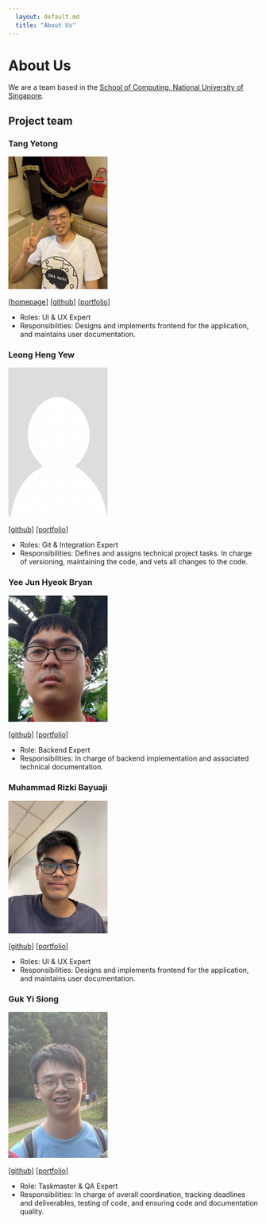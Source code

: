 ```yaml
---
  layout: default.md
  title: "About Us"
---
```


# About Us

We are a team based in the [School of Computing, National University of Singapore](http://www.comp.nus.edu.sg).

## Project team

### Tang Yetong

<img src="images/darkvoid32.png" width="200px">

[[homepage](https://darkvoid32.github.io/)]
[[github](https://github.com/darkvoid32)]
[[portfolio](team/darkvoid32.md)]

* Roles: UI & UX Expert
* Responsibilities: Designs and implements frontend for the application, and 
maintains user documentation.

### Leong Heng Yew

<img src="images/aureliony.png" width="200px">

[[github](http://github.com/aureliony)]
[[portfolio](team/aureliony.md)]

* Roles: Git & Integration Expert
* Responsibilities: Defines and assigns technical project tasks. In charge of 
versioning, maintaining the code, and vets all changes to the code.

### Yee Jun Hyeok Bryan

<img src="images/bryanyee33.png" width="200px">

[[github](http://github.com/bryanyee33)]
[[portfolio](team/bryanyee33.md)]

* Role: Backend Expert
* Responsibilities: In charge of backend implementation and associated technical
documentation.

### Muhammad Rizki Bayuaji

<img src="images/rizkidelta.png" width="200px">

[[github](http://github.com/rizkidelta)]
[[portfolio](team/rizkidelta.md)]

* Roles: UI & UX Expert
* Responsibilities: Designs and implements frontend for the application, and
maintains user documentation.

### Guk Yi Siong

<img src="images/yisiox.png" width="200px">

[[github](http://github.com/yisiox)]
[[portfolio](team/yisiox.md)]

* Role: Taskmaster & QA Expert
* Responsibilities: In charge of overall coordination, tracking deadlines and 
deliverables, testing of code, and ensuring code and documentation quality.
